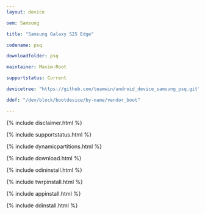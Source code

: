 ```yaml
---
layout: device

oem: Samsung

title: "Samsung Galaxy S25 Edge"

codename: psq

downloadfolder: psq

maintainer: Maxim-Root

supportstatus: Current

devicetree: "https://github.com/teamwin/android_device_samsung_psq.git"

ddof: "/dev/block/bootdevice/by-name/vendor_boot"

---
```




{% include disclaimer.html %}



{% include supportstatus.html %}



{% include dynamicpartitions.html %}



{% include download.html %}



{% include odininstall.html %}



{% include twrpinstall.html %}



{% include appinstall.html %}



{% include ddinstall.html %}